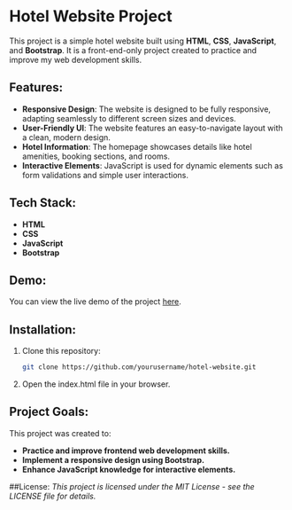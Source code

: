 # Hotel Website Project

This project is a simple hotel website built using **HTML**, **CSS**, **JavaScript**, and **Bootstrap**. It is a front-end-only project created to practice and improve my web development skills. 

## Features:
- **Responsive Design**: The website is designed to be fully responsive, adapting seamlessly to different screen sizes and devices.
- **User-Friendly UI**: The website features an easy-to-navigate layout with a clean, modern design.
- **Hotel Information**: The homepage showcases details like hotel amenities, booking sections, and rooms.
- **Interactive Elements**: JavaScript is used for dynamic elements such as form validations and simple user interactions.

## Tech Stack:
- **HTML**
- **CSS**
- **JavaScript**
- **Bootstrap**

## Demo:
You can view the live demo of the project [here](insert-link-here).

## Installation:
1. Clone this repository:
   ```bash
   git clone https://github.com/yourusername/hotel-website.git

2. Open the index.html file in your browser.


## Project Goals:
This project was created to:

- **Practice and improve frontend web development skills.**
- **Implement a responsive design using Bootstrap.**
- **Enhance JavaScript knowledge for interactive elements.**

##License:
*This project is licensed under the MIT License - see the LICENSE file for details.*
